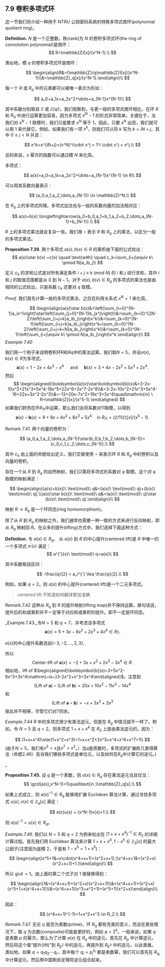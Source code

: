 ## 7.9 卷积多项式环



这一节我们将介绍一种用于 NTRU 公钥密码系统的特殊多项式商环(polynomial quotient ring)。

**Definition.** $N$ 是一个正整数。秩(rank)为 $N$ 的卷积多项式环(the ring of convolution polynomial)是商环：
$$
R=\mathbb{Z}[x]/(x^N-1).\\
$$


类似地，模 $q$ 的卷积多项式环是商环：

$$
\begin{align}R&=(\mathbb{Z}/q\mathbb{Z})[x]/(x^N-1)\\&=\mathbb{Z}_q[x]/(x^N-1).\end{align}\\
$$


每一个 $R$ 或 $R_q$ 中的元素都可以被唯一表示为形如：

$$
a_0+a_1x+a_2x^2+\dots+a_{N-1}x^{N-1}\\
$$


其中系数分别取自 $\mathbb{Z}$ 或 $\mathbb{Z}/q\mathbb{Z}$。我们观察到，与更一般的多项式商环相比，在环 $R$ 和 $R_q$ 中进行运算更加容易，因为多项式 $x^N - 1$ 的形式非常简单。关键在于，当我们对 $x^N - 1$ 取模时，我们只是要求 $x^N$ 等于 1。因此，只要 $x^N$ 出现，我们就可以用 1 来代替它。例如，如果我们有一项 $x^k$，则我们可以将 $k$ 写为 $k=iN+j$，其中 $0\leq j<N$ 并且：

$$
x^k=x^{iN+j}=(x^N)^i\cdot  x^j = 1^i \cdot x^j = x^j.\\
$$


总的来说，$x$ 幂次的指数可以通过模 $N$ 来化简。

多项式：

$$
a(x)=a_0+a_1x+a_2x^2+\dots+a_{N-1}x^{N-1} \in R\\
$$


可以用其系数向量表示：

$$
(a_0,a_1,a_2,\dots,a_{N-1}) \in \mathbb{Z}^N,\\
$$


在 $R_q$ 上的多项式同理。多项式加法也与一般的系数向量的加法相对应：

$$
a(x)+b(x) \longleftrightarrow(a_0+b_0,a_1+b_1,a_2+b_2,\dots,a_{N-1}+b_{N-1}).\\
$$


$R$ 上的多项式乘法就会复杂一些。我们用 $\star$ 表示 $R$ 和 $R_q$ 上的乘法，以区分一般的多项式乘法。



**Proposition 7.39.** 两个多项式 $a(x),b(x)\in R$ 的乘积由下面的公式给出：
$$
a(x)\star b(x) =c(x) \quad \text{with} \quad c_k=\sum_{i+j\equiv k\ \pmod N}a_ib_j\\
$$


定义 $c_k$ 的求和公式是对所有满足条件 $i+j\equiv k\ (\text{mod}\ N)$ 的 $i$ 和 $j$ 进行求和，其中 $i$ 和 $j$ 的取值范围都是从 0 到 $N-1$。对于 $a(x),b(x)\in R_q$ 的多项式的乘法也是由相同的公式给出，只是系数 $c_k$ 还要对 $q$ 取模。

_Proof._ 我们首先计算一般的多项式乘法，之后在利用关系式 $x^N=1$ 来化简。

$$
\begin{align}a(x)\star b(x)&=\left(\sum_{i=0}^{N-1}a_ix^i\right)\star\left(\sum_{j=0}^{N-1}b_jx^j\right)\\&=\sum_{k=0}^{2N-2}\left(\sum_{i+j=k}a_ib_j\right)x^k\\&=\sum_{k=0}^{N-1}\left(\sum_{i+j=k}a_ib_j\right)x^k+\sum_{k=0}^{N-2}\left(\sum_{i+j=k+N}a_ib_j\right)x^k\\&=\sum_{k=0}^{N-1}\left(\sum_{i+j\equiv k\ \pmod N}a_ib_j\right)x^k.\end{align}\\
$$
_Example 7.40_

我们用一个例子来说明卷积环R和Rq中的乘法运算。我们取$N=5$，并设$a(x),b(x)\in R$为多项式。
$$
\boldsymbol{a}(x)=1-2x+4x^3-x^4\quad\mathrm{~and~}\quad\boldsymbol{b}(x)=3+4x-2x^2+5x^3+2x^4.
$$
然后
$$
\begin{aligned}\boldsymbol{a}(x)\star\boldsymbol{b}(x)&=3-2x-10x^2+21x^3+5x^4-16x^5+22x^6+3x^7-2x^8\\&=3-2x-10x^2+21x^3+5x^4-16+22x+3x^2-2x^3\\&=-13+20x-7x^2+19x^3+5x^4\quad\mathrm{in} \ R=\mathbb{Z}[x]/(x^5-1).\end{aligned}
$$
如果我们转而在环$R_{11}$中运算，那么我们会将系数对11取模，以得到
$$
\boldsymbol{a}(x)\star\boldsymbol{b}(x)=9+9x+4x^2+8x^3+5x^4\quad\mathrm{in~}R_{11}=(\mathbb{Z}/11\mathbb{Z})[x]/(x^5-1).
$$


_Remark 7.41._ 两个向量的卷积为：

$$
(a_0,a_1,a_2,\dots,a_{N-1})\star(b_0,b_1,b_2,\dots,b_{N-1})=(c_0,c_1,c_2,\dots,c_{N-1}),\\
$$


其中 $c_k$ 由上面的命题给出定义。我们交替使用 $\star$ 来表示环 $R$ 和 $R_q$ 中的卷积以及向量的卷积。

存在一个从 $R$ 到 $R_q$ 的自然映射，我们只需将多项式的系数对 $q$ 取模。这个对 $q$ 取模的映射满足：

$$
\begin{align}(a(x)+b(x))\ \text{mod}\ q&=(a(x)\ \text{mod}\ q)+(b(x)\ \text{mod}\ q),\\(a(x)\star b(x))\ \text{mod}\ q&=(a(x)\ \text{mod}\ q)\star (b(x)\ \text{mod}\ q).\end{align}\\
$$


映射 $R\rightarrow R_q$ 是一个环同态(ring homomorphism)。

除了从 $R$ 到 $R_q$ 的映射之外，我们通常也需要一种一致的方式来进行反向映射，即从 $R_q$ 映射回 $R$。在众多的提升(lifting)方式中，我们选择下面这种方式：



**Definition.** 令 $a(x)\in R_q$。 从 $a(x)$ 到 $R$ 的中心提升(centered lift)是 $R$ 中唯一的一个多项式 $a^{'}(x)$ 满足：
$$
a^{'}(x)\ \text{mod}\ q=a(x)\\
$$


其中系数取自区间：

$$
-\frac{q}{2} < a_i^{'} \leq \frac{q}{2}.\\
$$


例如，如果 $q=2$，则 $a(x)$​ 的中心提升(centered lift)是一个二元多项式。

> centered lift 不知道如何翻译更加准确



_Remark.7.42_ 这种从 $R_q$ 到 $R$ 的提升映射(lifting map)并不保持运算。换句话说，提升后的和或乘积并不一定等于对应和或乘积的提升。即不一定是环同态。



_Example.7.43._令$N=5$ 和 $q=7$，并考虑该多项式
$$
\boldsymbol{a}(x)=5+3x-6x^2+2x^3+4x^4\in R_7.
$$



$a(x)$的中心提升系数选自$\{-3,-2,\ldots,2,3\},$

所以
$$
\text{Center-lift of }\boldsymbol{a}(x)=-2+3x+x^2+2x^3-3x^4\in R.
$$
相似地，lift of $\begin{aligned}\boldsymbol{b}(x)=3+5x^2-6x^3+3x^4\mathrm{~is~}3-2x^2+x^3+3x^4\end{aligned}$。注意到
$$
(\text{Lift of }\boldsymbol{a})\star(\text{Lift of }\boldsymbol{b})=20x+10x^2-11x^3-14x^4
$$
和
$$
(\text{Lift of }\boldsymbol{a}\star\boldsymbol{b})=-x+3x^2+3x^3
$$
彼此并不相等，尽管它们对7同余。



_Example.7.44_ $R$ 中的多项式很少有乘法逆元，但是在 $R_q$ 中情况就不一样了。例如，令 $N=5$ 且 $q=2$。则多项式 $1+x+x^4$ 在 $R_2$ 上是由乘法逆元的，因为：

$$
(1+x+x^4)\star(1+x^2+x^3)=1+x+x^2+2x^3+x^4+x^6+x^7=1\\
$$
(由于$N=5$，我们有$x^5 = x$且$x^7 = x^2$。）当$q$是质数时，多项式的扩展欧几里得算法（命题2.46）告诉我们哪些多项式是单位元，以及如何在$R_q$中计算它的逆元。)

_

**Proposition 7.45.** 设 $q$ 是一个素数，则 $a(x)\in R_q$ 存在乘法逆元当且仅当：
$$
\gcd(a(x),x^N-1)=1\quad\text{in }\mathbb{Z}_q[x].\\
$$


如果上式成立，则 $a(x)^{-1}\in R_q$ 能够用扩展 Euclidean 算法计算，通过寻找多项式 $u(x),v(x)\in \mathbb{Z}_q[x]$ 满足：

$$
a(x)u(x) + (x^N-1)v(x)=1.\\
$$


则 $a(x)^{-1}=u(x)\in R_q$。

_Example.7.46._ 我们以 $N=5$ 和 $q=2$ 为例来给出在 $(1+x+x^4)^{-1}\in R_2$ 的详细计算过程。首先我们用 Euclidean 算法来计算 $1+x+x^4, 1-x^5\in \mathbb{Z}_2[x]$ 的最大公因子(注意因为是模 2，于是有 $1-x^5=1+x^5$)：

$$
\begin{align}x^5+1&=x\cdot(x^4+x+1)+(x^2+x+1),\\x^4+x+1&=(x^2+x)(x^2+x+1)+1.\\\end{align}\\
$$


所以 $\gcd=1$​。由上面的第二个式子对 1 做替换得到：

$$
\begin{align}1&=(x^4+x+1)+(x^2+x)(x^2+x+1)\\&=(x^4+x+1)+(x^2+x)(x^5+1+x(x^4+x+1))\\&=(x^4+x+1)(x^3+x^2+1)+(x^5+1)(x^2+x)\end{align}\\
$$


因此：

$$
(x^4+x+1)^{-1}=1+x^2+x^3 \in R_2.\\
$$


_Remark 7.47._ 无论 $q$ 是否为素数(prime)，环 $R_q$ 都有完美的意义，而且在某些情况下，取 $q$ 为合数(composite)可能是更好的，例如 $q = 2^k$。一般来说，如果 $q$ 是素数 $p$ 的幂次，那么为了计算 $a(x)$ 在 $R_q$ 中的逆元，首先在 $R_p$ 中计算逆元，然后将这个值“提升(lift)”到 $R_{p^2}$ 中的逆元，再提升到 $R_{p^4}$ 中的逆元，以此类推。类似地，如果 $q = q_1q_2 \cdots q_r$，其中每个 $q_i = p_i^{k_i}$ 都是素数幂，我们可以首先在 $R_{q_i}$ 中计算逆元，然后用中国剩余定理将逆元组合起来。
